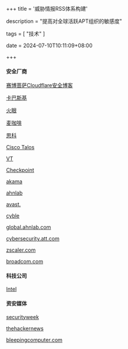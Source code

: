 +++
title = '威胁情报RSS体系构建'

description = "提高对全球活跃APT组织的敏感度"

tags = [ "技术" ]

date = 2024-07-10T10:11:09+08:00

+++

#### 安全厂商

[赛博菩萨Cloudflare安全博客](https://blog.cloudflare.com/tag/security/)

[卡巴斯基](https://www.kaspersky.com/blog/)

[火眼](https://www.mandiant.com/resources/blog)

[麦咖啡](https://www.mcafee.com/blogs/)

[思科](https://blogs.cisco.com/security)

[Cisco Talos](https://talosintelligence.com/)

[VT](https://blog.virustotal.com/)

[Checkpoint](https://blog.checkpoint.com/)

[akama](https://www.akamai.com/blog/security?)

[ahnlab](https://asec.ahnlab.com/en/)

[avast.](https://blog.avast.com/)

[cyble](https://blog.cyble.com/)

[global.ahnlab.com](https://global.ahnlab.com/site/main.do)

[cybersecurity.att.com](https://cybersecurity.att.com/blogs)

[zscaler.com](https://www.zscaler.com/blogs?type=security-research)

[broadcom.com](https://www.broadcom.com/support/security-center?)

#### 科技公司

[Intel](https://community.intel.com/t5/Blogs/Products-and-Solutions/Security/bg-p/blog-security)

#### 资安媒体

[securityweek](https://www.securityweek.com/)

[thehackernews](https://thehackernews.com/)

[bleepingcomputer.com](https://www.bleepingcomputer.com/)

